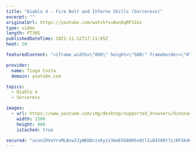 ```yaml
---
title: "Diablo 4 - Fire Bolt and Inferno Skills (Sorceress)"
excerpt: ""
originalUrl: https://youtube.com/watch?v=BunDqRP31Gs
type: video
length: PT30S
publishedDateTime: 2021-11-12T17:11:05Z
heat: 50

featuredContent: "<iframe width=\"800\" height=\"500\" frameborder=\"0\" src=\"https://www.youtube.com/embed/BunDqRP31Gs\" allow=\"accelerometer; autoplay; encrypted-media; gyroscope; picture-in-picture\" allowfullscreen></iframe>"

provider:
  name: Tiago Costa
  domain: youtube.com

topics:
  - Diablo 4
  - Sorceress

images:
  - url: https://www.youtube.com/img/desktop/supported_browsers/dinosaur.png
    width: 1200
    height: 800
    isCached: true

secured: "ucnnIRVoYrvMLBsw3JyWEOQczxKyiV3GeES680H5v6tlIu84589t7z/KFSkdCsAeEZCL+CG39vhqIbjje5EIqYSJorSOpq1n8P4aWoPKKO35PacBJCAgWFkuEUFUmi+wt/HrUgYBwMMkJlYvpKxZuB8RdNyBYcmAe0APyDDqLp580wzMZGXP7FM9rMGbO4pZf7zKzt5VTgIVMJJWmCphxsZPxdA97Ktp2lTE4YU50RQwKxhyR3356MCfZq0ZX2fKSqseyfdwNsm28Bc5OUM/y0ulkz82HaYruFHQ0W71Yda2TnW7DlcBTNCtdHUlC6j1U2ki21zQnGBuNYknxyhlb6rXXlQyuHiH7BeN7YuP32hdaMbiviz6Dvai2gvPT8PqoosyO9qG+rHKWDzTL5ongTrXk/HHA0hahjApor8JRHg=;dufXXDMWkXbevRtZKAdXyA=="
---
```


